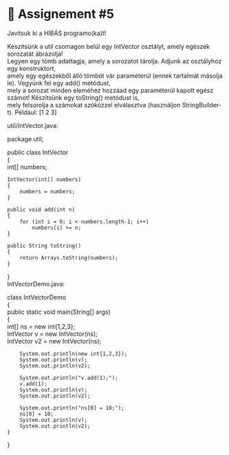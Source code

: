 # 📓 Assignement #5

Javítsuk ki a HIBÁS programo(ka)t!
  
Készítsünk a util csomagon belül egy IntVector osztályt, amely egészek sorozatát ábrázolja!  
Legyen egy tömb adattagja, amely a sorozatot tárolja. Adjunk az osztályhoz egy konstruktort,  
amely egy egészekből álló tömböt vár paraméterül (ennek tartalmát másolja le). Vegyünk fel egy add() metódust,  
mely a sorozat minden eleméhez hozzáad egy paraméterül kapott egész számot! Készítsünk egy toString() metódust is,  
mely felsorolja a számokat szóközzel elválasztva (használjon StringBuilder-t). Például: [1 2 3]  

util/IntVector.java:  
  
package util;  
  
public class IntVector   
{  
    int[] numbers;  
  
    IntVector(int[] numbers)   
    {  
        numbers = numbers;  
    }  
  
    public void add(int n)  
    {  
        for (int i = 0; i < numbers.length-1; i++)  
            numbers[i] += n;  
    }  
  
    public String toString()   
    {  
        return Arrays.toString(numbers);  
    }  
}  
IntVectorDemo.java:  
  
class IntVectorDemo   
{  
    public static void main(String[] args)   
    {  
        int[] ns = new int{1,2,3};  
        IntVector v = new IntVector(ns);  
        IntVector v2 = new IntVector(ns);  
  
        System.out.println(new int{1,2,3});  
        System.out.println(v);  
        System.out.println(v2);  
  
        System.out.println("v.add(1);");  
        v.add(1);  
        System.out.println(v);  
        System.out.println(v2);   
  
        System.out.println("ns[0] = 10;");  
        ns[0] = 10;  
        System.out.println(v);  
        System.out.println(v2);  
    }  
}  

